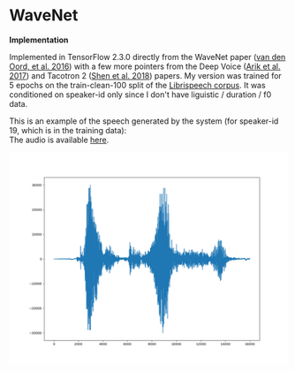 # WaveNet
<b>Implementation</b>

Implemented in TensorFlow 2.3.0 directly from the WaveNet paper (<a href=https://arxiv.org/abs/1609.03499>van den Oord, et al. 2016</a>) with a few more pointers from the Deep Voice (<a href=https://arxiv.org/abs/1702.07825>Arik et al. 2017</a>) and Tacotron 2 (<a href=https://arxiv.org/abs/1712.05884>Shen et al. 2018</a>) papers.  My version was trained for 5 epochs on the train-clean-100 split of the <a href=https://www.openslr.org/12>Librispeech corpus</a>.  It was conditioned on speaker-id only since I don't have liguistic / duration / f0 data.  

This is an example of the speech generated by the system (for speaker-id 19, which is in the training data):<BR>
The audio is available <a href=https://github.com/redonovan/WaveNet/blob/main/Speech_19.wav>here</a>.

![generated speech waveform picture](https://github.com/redonovan/WaveNet/blob/main/Speech_19.png)

